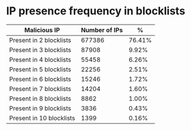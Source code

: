 # IP presence frequency in blocklists
| Malicious IP | Number of IPs | % |
|----|----|----|
| Present in 2 blocklists | 677386 | 76.41% |
| Present in 3 blocklists | 87908 | 9.92% |
| Present in 4 blocklists | 55458 | 6.26% |
| Present in 5 blocklists | 22256 | 2.51% |
| Present in 6 blocklists | 15246 | 1.72% |
| Present in 7 blocklists | 14204 | 1.60% |
| Present in 8 blocklists | 8862 | 1.00% |
| Present in 9 blocklists | 3836 | 0.43% |
| Present in 10 blocklists | 1399 | 0.16% |
